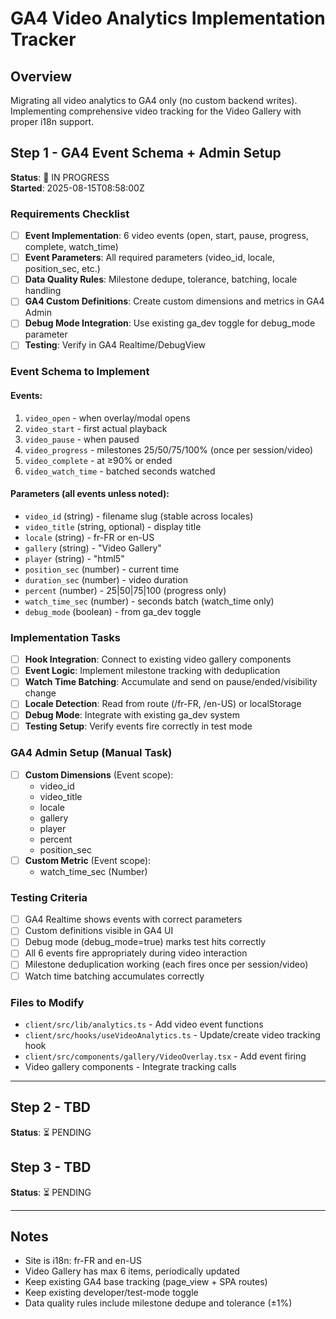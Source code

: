 # GA4 Video Analytics Implementation Tracker

## Overview
Migrating all video analytics to GA4 only (no custom backend writes). Implementing comprehensive video tracking for the Video Gallery with proper i18n support.

## Step 1 - GA4 Event Schema + Admin Setup
**Status**: 🔄 IN PROGRESS  
**Started**: 2025-08-15T08:58:00Z

### Requirements Checklist
- [ ] **Event Implementation**: 6 video events (open, start, pause, progress, complete, watch_time)
- [ ] **Event Parameters**: All required parameters (video_id, locale, position_sec, etc.)
- [ ] **Data Quality Rules**: Milestone dedupe, tolerance, batching, locale handling
- [ ] **GA4 Custom Definitions**: Create custom dimensions and metrics in GA4 Admin
- [ ] **Debug Mode Integration**: Use existing ga_dev toggle for debug_mode parameter
- [ ] **Testing**: Verify in GA4 Realtime/DebugView

### Event Schema to Implement

#### Events:
1. `video_open` - when overlay/modal opens
2. `video_start` - first actual playback 
3. `video_pause` - when paused
4. `video_progress` - milestones 25/50/75/100% (once per session/video)
5. `video_complete` - at ≥90% or ended
6. `video_watch_time` - batched seconds watched

#### Parameters (all events unless noted):
- `video_id` (string) - filename slug (stable across locales)
- `video_title` (string, optional) - display title
- `locale` (string) - fr-FR or en-US
- `gallery` (string) - "Video Gallery"
- `player` (string) - "html5"
- `position_sec` (number) - current time
- `duration_sec` (number) - video duration
- `percent` (number) - 25|50|75|100 (progress only)
- `watch_time_sec` (number) - seconds batch (watch_time only)
- `debug_mode` (boolean) - from ga_dev toggle

### Implementation Tasks
- [ ] **Hook Integration**: Connect to existing video gallery components
- [ ] **Event Logic**: Implement milestone tracking with deduplication
- [ ] **Watch Time Batching**: Accumulate and send on pause/ended/visibility change
- [ ] **Locale Detection**: Read from route (/fr-FR, /en-US) or localStorage
- [ ] **Debug Mode**: Integrate with existing ga_dev system
- [ ] **Testing Setup**: Verify events fire correctly in test mode

### GA4 Admin Setup (Manual Task)
- [ ] **Custom Dimensions** (Event scope):
  - video_id
  - video_title
  - locale
  - gallery
  - player  
  - percent
  - position_sec
- [ ] **Custom Metric** (Event scope):
  - watch_time_sec (Number)

### Testing Criteria
- [ ] GA4 Realtime shows events with correct parameters
- [ ] Custom definitions visible in GA4 UI
- [ ] Debug mode (debug_mode=true) marks test hits correctly
- [ ] All 6 events fire appropriately during video interaction
- [ ] Milestone deduplication working (each fires once per session/video)
- [ ] Watch time batching accumulates correctly

### Files to Modify
- `client/src/lib/analytics.ts` - Add video event functions
- `client/src/hooks/useVideoAnalytics.ts` - Update/create video tracking hook
- `client/src/components/gallery/VideoOverlay.tsx` - Add event firing
- Video gallery components - Integrate tracking calls

---

## Step 2 - TBD
**Status**: ⏳ PENDING

## Step 3 - TBD  
**Status**: ⏳ PENDING

---

## Notes
- Site is i18n: fr-FR and en-US
- Video Gallery has max 6 items, periodically updated
- Keep existing GA4 base tracking (page_view + SPA routes) 
- Keep existing developer/test-mode toggle
- Data quality rules include milestone dedupe and tolerance (±1%)